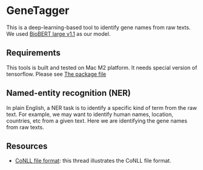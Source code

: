 # GeneTagger
This is a deep-learning-based tool to identify gene names from raw texts. We used [BioBERT large v1.1](http://nlp.dmis.korea.edu/projects/biobert-2020-checkpoints/biobert_large_v1.1_pubmed.tar.gz) as our model.

## Requirements
This tools is built and tested on Mac M2 platform. It needs special version of tensorflow. Please see [The package file](./requiremnts.txt) 

## Named-entity recognition (NER)
In plain English, a NER task is to identify a specific kind of term from the raw text. For example, we may want to identify human names, location, countries, etc from a given text. Here we are identifying the gene names from raw texts.

## Resources
- [CoNLL file format](https://stackoverflow.com/questions/27416164/what-is-conll-data-format): this thread illustrates the CoNLL file format.
